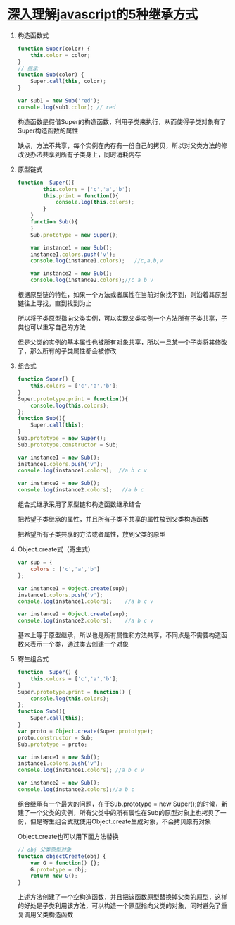 # [深入理解javascript的5种继承方式](https://blog.csdn.net/u014787301/article/details/52203696)

1. 构造函数式

    ```js
    function Super(color) {
        this.color = color;
    }
    // 继承
    function Sub(color) {
        Super.call(this, color);
    }

    var sub1 = new Sub('red');
    console.log(sub1.color); // red
    ```

    构造函数是假借Super的构造函数，利用子类来执行，从而使得子类对象有了Super构造函数的属性

    缺点，方法不共享，每个实例在内存有一份自己的拷贝，所以对父类方法的修改没办法共享到所有子类身上，同时消耗内存

2. 原型链式

    ```js
    function  Super(){
            this.colors = ['c','a','b'];
            this.print = function(){
                console.log(this.colors);
            }
        }
        function Sub(){
        }
        Sub.prototype = new Super();

        var instance1 = new Sub();
        instance1.colors.push('v');
        console.log(instance1.colors);   //c,a,b,v

        var instance2 = new Sub();
        console.log(instance2.colors);//c a b v
    ```

    根据原型链的特性，如果一个方法或者属性在当前对象找不到，则沿着其原型链往上寻找，直到找到为止

    所以将子类原型指向父类实例，可以实现父类实例一个方法所有子类共享，子类也可以重写自己的方法

    但是父类的实例的基本属性也被所有对象共享，所以一旦某一个子类将其修改了，那么所有的子类属性都会被修改

3. 组合式

    ```js
    function Super() {
        this.colors = ['c','a','b'];
    }
    Super.prototype.print = function(){
        console.log(this.colors);
    };
    function Sub(){
        Super.call(this);
    }
    Sub.prototype = new Super();
    Sub.prototype.constructor = Sub;

    var instance1 = new Sub();
    instance1.colors.push('v');
    console.log(instance1.colors);  //a b c v

    var instance2 = new Sub();
    console.log(instance2.colors);   //a b c 
    ```

    组合式继承采用了原型链和构造函数继承结合

    把希望子类继承的属性，并且所有子类不共享的属性放到父类构造函数

    把希望所有子类共享的方法或者属性，放到父类的原型

4. Object.create式（寄生式）

    ```js
    var sup = {
        colors : ['c','a','b']
    };

    var instance1 = Object.create(sup);
    instance1.colors.push('v');
    console.log(instance1.colors);    //a b c v

    var instance2 = Object.create(sup);
    console.log(instance2.colors);    //a b c v
    ```

    基本上等于原型继承，所以也是所有属性和方法共享，不同点是不需要构造函数来表示一个类，通过类去创建一个对象

5. 寄生组合式

    ```js
    function  Super() {
        this.colors = ['c','a','b'];
    }
    Super.prototype.print = function() {
        console.log(this.colors);
    };
    function Sub(){
        Super.call(this);
    }
    var proto = Object.create(Super.prototype);
    proto.constructor = Sub;
    Sub.prototype = proto;

    var instance1 = new Sub();
    instance1.colors.push('v');
    console.log(instance1.colors); //a b c v

    var instance2 = new Sub();
    console.log(instance2.colors);//a b c
    ```

    组合继承有一个最大的问题，在于Sub.prototype = new Super();的时候，新建了一个父类的实例，所有父类中的所有属性在Sub的原型对象上也拷贝了一份，但是寄生组合式就使用Object.create生成对象，不会拷贝原有对象

    Object.create也可以用下面方法替换

    ```js
    // obj 父类原型对象
    function objectCreate(obj) {
        var G = function() {};
        G.prototype = obj;
        return new G();
    }
    ```

    上述方法创建了一个空构造函数，并且把该函数原型替换掉父类的原型，这样的好处是子类利用该方法，可以构造一个原型指向父类的对象，同时避免了重复调用父类构造函数
